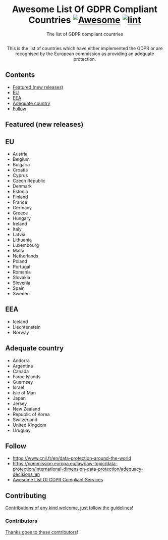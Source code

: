 <div align="center">

<!-- title -->

<!--lint ignore no-dead-urls-->

# Awesome List Of GDPR Compliant Countries [![Awesome](https://awesome.re/badge.svg)](https://awesome.re) [![lint](https://github.com/asmaier/awesome-gdpr-countries/actions/workflows/lint.yaml/badge.svg)](https://github.com/asmaier/awesome-gdpr-countries/actions/workflows/lint.yaml)

<!-- subtitle -->

The list of GDPR compliant countries 

<!-- image -->

<a href="" target="_blank" rel="noopener noreferrer">
  <img src="" />
</a>

<!-- description -->

This is the list of countries which have either implemented the GDPR or are recognised by the European commission as providing an adequate protection.

</div>

<!-- TOC -->

## Contents

- [Featured (new releases)](#featured-new-releases)
- [EU](#eu)
- [EEA](#eea)
- [Adequate country](#adequate-country)
- [Follow](#follow)

<!-- CONTENT -->

## Featured (new releases)

## EU

- Austria
- Belgium
- Bulgaria
- Croatia
- Cyprus
- Czech Republic
- Denmark
- Estonia
- Finland
- France
- Germany
- Greece
- Hungary
- Ireland
- Italy
- Latvia
- Lithuania
- Luxembourg
- Malta
- Netherlands
- Poland
- Portugal
- Romania
- Slovakia
- Slovenia
- Spain
- Sweden

## EEA

- Iceland
- Liechtenstein
- Norway

## Adequate country

- Andorra 
- Argentina
- Canada
- Faroe Islands
- Guernsey
- Israel 
- Isle of Man
- Japan
- Jersey
- New Zealand
- Republic of Korea
- Switzerland
- United Kingdom
- Uruguay

<!-- END CONTENT -->

## Follow

<!-- list people worth following on social sites (Twitter, LinkedIn, GitHub, YouTube etc.) -->

- https://www.cnil.fr/en/data-protection-around-the-world
- https://commission.europa.eu/law/law-topic/data-protection/international-dimension-data-protection/adequacy-decisions_en
- [Awesome List Of GDPR Compliant Services](https://github.com/asmaier/awesome-gdpr-services)

## Contributing

[Contributions of any kind welcome, just follow the guidelines](contributing.md)!

### Contributors

[Thanks goes to these contributors](https://github.com/asmaier/awesome-gdpr-countries/graphs/contributors)!
